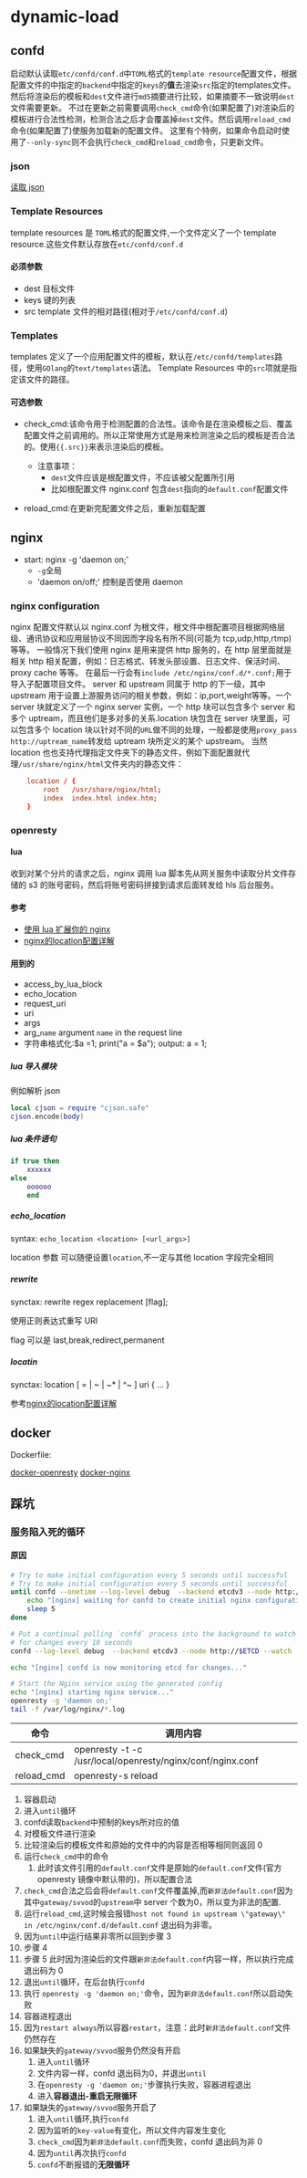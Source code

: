 # dynamic-load

## confd

启动默认读取`etc/confd/conf.d`中`TOML`格式的`template resource`配置文件，根据配置文件的中指定的`backend`中指定的`keys`的**值**去渲染`src`指定的templates文件。然后将渲染后的模板和`dest`文件进行`md5`摘要进行比较，如果摘要不一致说明`dest`文件需要更新。
不过在更新之前需要调用`check_cmd`命令(如果配置了)对渲染后的模板进行合法性检测，检测合法之后才会覆盖掉`dest`文件。然后调用`reload_cmd`命令(如果配置了)使服务加载新的配置文件。
这里有个特例，如果命令启动时使用了`--only-sync`则不会执行`check_cmd`和`reload_cmd`命令，只更新文件。

### json

[读取 json](https://github.com/kelseyhightower/confd/blob/master/docs/templates.md#complex-example)

### Template Resources

template resources 是 `TOML`格式的配置文件,一个文件定义了一个 template resource.这些文件默认存放在`etc/confd/conf.d`

#### 必须参数

- dest 目标文件
- keys 键的列表
- src  template 文件的相对路径(相对于`/etc/confd/conf.d`)

### Templates

templates 定义了一个应用配置文件的模板，默认在`/etc/confd/templates`路径，使用`GOlang`的`text/templates`语法。
Template Resources 中的`src`项就是指定该文件的路径。

#### 可选参数

- check_cmd:该命令用于检测配置的合法性。该命令是在渲染模板之后、覆盖配置文件之前调用的。所以正常使用方式是用来检测渲染之后的模板是否合法的。使用`{{.src}}`来表示渲染后的模板。
  - 注意事项：
    - `dest`文件应该是根配置文件，不应该被父配置所引用
    - 比如根配置文件 nginx.conf 包含`dest`指向的`default.conf`配置文件

- reload_cmd:在更新完配置文件之后，重新加载配置

## nginx

- start: nginx -g 'daemon on;'
  - `-g`全局
  - 'daemon on/off;' 控制是否使用 daemon

### nginx configuration

nginx 配置文件默认以 nginx.conf 为根文件，根文件中根配置项目根据网络层级、通讯协议和应用层协议不同因而字段名有所不同(可能为 tcp,udp,http,rtmp)等等。
一般情况下我们使用 nginx 是用来提供 http 服务的，在 http 层里面就是相关 http 相关配置，例如：日志格式、转发头部设置、日志文件、保活时间、proxy cache 等等。
在最后一行会有`include /etc/nginx/conf.d/*.conf;`用于导入子配置项目文件。
server 和 upstream 同属于 http 的下一级，其中 upstream 用于设置上游服务访问的相关参数，例如：ip,port,weight等等。一个 server 块就定义了一个 nginx server 实例，一个 http 块可以包含多个 server 和多个 uptream，而且他们是多对多的关系.location 块包含在 server 块里面，可以包含多个 location 块以针对不同的`URL`做不同的处理，一般都是使用`proxy_pass http://uptream_name`转发给 uptream 块所定义的某个 upstream。
当然 location 也也支持代理指定文件夹下的静态文件，例如下面配置就代理`/usr/share/nginx/html`文件夹内的静态文件：

```conf
    location / {
        root   /usr/share/nginx/html;
        index  index.html index.htm;
    }
```

### openresty

#### lua

收到对某个分片的请求之后，nginx 调用 lua 脚本先从网关服务中读取分片文件存储的 s3 的账号密码，然后将账号密码拼接到请求后面转发给 hls 后台服务。

#### 参考

- [使用 lua 扩展你的 nginx](https://blog.csdn.net/jiao_fuyou/article/details/36010691#)
- [nginx的location配置详解](https://blog.csdn.net/tjcyjd/article/details/50897959)

#### 用到的

- access_by_lua_block
- echo_location
- request_uri
- uri
- args
- arg_`name` argument `name` in the request line
- 字符串格式化:$a =1;  print("a = $a"); output: a = 1;

##### lua 导入模块

例如解析 json

```lua
local cjson = require "cjson.safe"
cjson.encode(body)
```

##### lua 条件语句

```lua
if true then
    xxxxxx
else
    oooooo
    end
```

##### echo_location

syntax: `echo_location <location> [<url_args>]`

location 参数 可以随便设置`location`,不一定与其他 location 字段完全相同

##### rewrite

synctax: rewrite regex replacement [flag];

使用正则表达式重写 URI

flag 可以是 last,break,redirect,permanent

##### locatin

synctax: location [ = | ~ | ~* | ^~ ] uri { ... }

参考[nginx的location配置详解](https://blog.csdn.net/tjcyjd/article/details/50897959)

## docker

Dockerfile:

[docker-openresty](https://github.com/openresty/docker-openresty)
[docker-nginx](https://github.com/nginxinc/docker-nginx)

## 踩坑

### 服务陷入死的循环

#### 原因

```bash
# Try to make initial configuration every 5 seconds until successful
# Try to make initial configuration every 5 seconds until successful
until confd --onetime --log-level debug  --backend etcdv3 --node http://$ETCD ; do
    echo "[nginx] waiting for confd to create initial nginx configuration."
    sleep 5
done

# Put a continual polling `confd` process into the background to watch
# for changes every 10 seconds
confd --log-level debug  --backend etcdv3 --node http://$ETCD --watch  &

echo "[nginx] confd is now monitoring etcd for changes..."

# Start the Nginx service using the generated config
echo "[nginx] starting nginx service..."
openresty -g 'daemon on;'
tail -f /var/log/nginx/*.log
```

| 命令       | 调用内容                                                   |
| ---------- | ---------------------------------------------------------- |
| check_cmd  | openresty -t -c /usr/local/openresty/nginx/conf/nginx.conf |
| reload_cmd | openresty-s reload                                         |

1. 容器启动
2. 进入`until`循环
3. confd读取`backend`中预制的keys所对应的值
4. 对模板文件进行渲染
5. 比较渲染后的模板文件和原始的文件中的内容是否相等相同则返回 0
6. 运行`check_cmd`中的命令
   1. 此时该文件引用的`default.conf`文件是原始的`default.conf`文件(官方openresty 镜像中默认带的)，所以配置合法
7. `check_cmd`合法之后会将`default.conf`文件覆盖掉,而`新非法default.conf`因为其中`gateway/svvod`的`upstream`中 server 个数为0，所以变为非法的配置.
8. 运行`reload_cmd`,这时候会报错`host not found in upstream \"gateway\" in /etc/nginx/conf.d/default.conf` 退出码为非零。
9. 因为`until`中运行结果非零所以回到步骤 3
10. 步骤 4
11. 步骤 5 此时因为渲染后的文件跟`新非法default.conf`内容一样，所以执行完成 退出码为 0
12. 退出`until`循环，在后台执行`confd`
13. 执行 `openresty -g 'daemon on;'`命令，因为`新非法default.conf`所以启动失败
14. 容器进程退出
15. 因为`restart always`所以容器`restart`，注意：此时`新非法default.conf`文件仍然存在
16. 如果缺失的`gateway/svvod`服务仍然没有开启
    1. 进入`until`循环
    2. 文件内容一样，confd 退出码为0，并退出`until`
    3. 在`openresty -g 'daemon on;'`步骤执行失败，容器进程退出
    4. 进入**容器退出-重启无限循环**
17. 如果缺失的`gateway/svvod`服务开启了
    1. 进入`until`循环,执行`confd`
    2. 因为监听的`key-value`有变化，所以文件内容发生变化
    3. `check_cmd`因为`新非法default.conf`而失败，confd 退出码为非 0
    4. 因为`until`再次执行`confd`
    5. `confd`不断报错的**无限循环**
